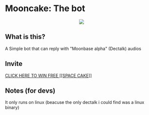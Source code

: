# Mooncake: The bot
<p align="center">
  <img src="https://cdn.discordapp.com/avatars/880907805924687952/63c485ba8a0aff8188c27dadfced0d92.png" />
</p>

## What is this?
A Simple bot that can reply with "Moonbase alpha" (Dectalk) audios

## Invite
[CLICK HERE TO WIN FREE [[SPACE CAKE]]](https://discord.com/oauth2/authorize?client_id=880907805924687952&permissions=414568536384&scope=bot%20applications.commands)

## Notes (for devs)
It only runs on linux (beacuse the only dectalk i could find was a linux binary)
